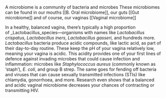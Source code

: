 A microbiome is a community of bacteria and microbes
These microbiomes can be found in our mouths [[B. Oral microbiome]], our guts [[Gut microbiome]] and of course, our vaginas [[Vaginal microbiome]]

In a healthy, balanced vagina, there’s typically a high proportion of _Lactobacillus_species—organisms with names like _Lactobacillus crispatus,_ _Lactobacillus iners_, _Lactobacillus gasseri,_ and hundreds more. 
_Lactobacillus_ bacteria produce acidic compounds, like lactic acid, as part of their day-to-day routine. 
These keep the pH of your vagina relatively low, meaning your vagina is acidic. This acidity provides one of your first lines of defence against invading microbes that could cause infection and inflammation: microbes like _Staphylococcus aureus_ (commonly known as ‘staph’), _E. coli_, and group B strep. The same goes for fending off bacteria and viruses that can cause sexually transmitted infections (STIs) like chlamydia, gonorrhoea, and more. Research even shows that a balanced and acidic vaginal microbiome decreases your chances of contracting or transmitting HIV.

